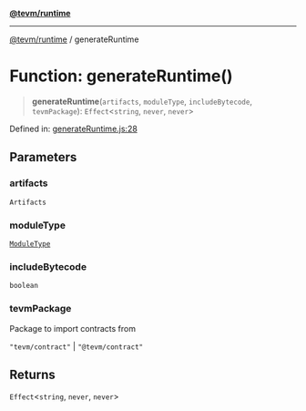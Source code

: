 [**@tevm/runtime**](../README.md)

***

[@tevm/runtime](../globals.md) / generateRuntime

# Function: generateRuntime()

> **generateRuntime**(`artifacts`, `moduleType`, `includeBytecode`, `tevmPackage`): `Effect`\<`string`, `never`, `never`\>

Defined in: [generateRuntime.js:28](https://github.com/evmts/tevm-monorepo/blob/main/bundler-packages/runtime/src/generateRuntime.js#L28)

## Parameters

### artifacts

`Artifacts`

### moduleType

[`ModuleType`](../type-aliases/ModuleType.md)

### includeBytecode

`boolean`

### tevmPackage

Package to import contracts from

`"tevm/contract"` | `"@tevm/contract"`

## Returns

`Effect`\<`string`, `never`, `never`\>

